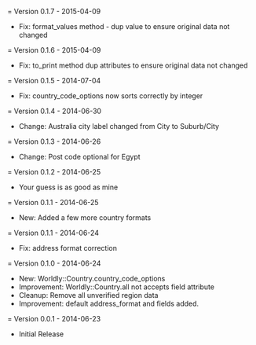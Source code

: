 = Version 0.1.7 - 2015-04-09
  * Fix: format_values method - dup value to ensure original data not changed

= Version 0.1.6 - 2015-04-09
  * Fix: to_print method dup attributes to ensure original data not changed

= Version 0.1.5 - 2014-07-04
  * Fix: country_code_options now sorts correctly by integer

= Version 0.1.4 - 2014-06-30
  * Change: Australia city label changed from City to Suburb/City

= Version 0.1.3 - 2014-06-26
  * Change: Post code optional for Egypt

= Version 0.1.2 - 2014-06-25
  * Your guess is as good as mine

= Version 0.1.1 - 2014-06-25
  * New: Added a few more country formats

= Version 0.1.1 - 2014-06-24
  * Fix: address format correction

= Version 0.1.0 - 2014-06-24
  * New: Worldly::Country.country_code_options
  * Improvement: Worldly::Country.all not accepts field attribute
  * Cleanup: Remove all unverified region data
  * Improvement: default address_format and fields added.

= Version 0.0.1 - 2014-06-23
  * Initial Release